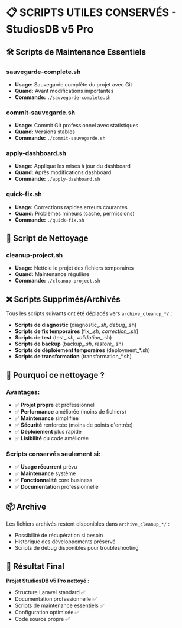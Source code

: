 # 📋 SCRIPTS UTILES CONSERVÉS - StudiosDB v5 Pro

## 🛠️ Scripts de Maintenance Essentiels

### **sauvegarde-complete.sh**
- **Usage:** Sauvegarde complète du projet avec Git
- **Quand:** Avant modifications importantes
- **Commande:** `./sauvegarde-complete.sh`

### **commit-sauvegarde.sh** 
- **Usage:** Commit Git professionnel avec statistiques
- **Quand:** Versions stables
- **Commande:** `./commit-sauvegarde.sh`

### **apply-dashboard.sh**
- **Usage:** Applique les mises à jour du dashboard
- **Quand:** Après modifications dashboard
- **Commande:** `./apply-dashboard.sh`

### **quick-fix.sh**
- **Usage:** Corrections rapides erreurs courantes
- **Quand:** Problèmes mineurs (cache, permissions)
- **Commande:** `./quick-fix.sh`

## 🧹 Script de Nettoyage

### **cleanup-project.sh**
- **Usage:** Nettoie le projet des fichiers temporaires
- **Quand:** Maintenance régulière
- **Commande:** `./cleanup-project.sh`

## ❌ Scripts Supprimés/Archivés

Tous les scripts suivants ont été déplacés vers `archive_cleanup_*/` :

- **Scripts de diagnostic** (diagnostic_*.sh, debug_*.sh)
- **Scripts de fix temporaires** (fix_*.sh, correction_*.sh)
- **Scripts de test** (test_*.sh, validation_*.sh)
- **Scripts de backup** (backup_*.sh, restore_*.sh)
- **Scripts de déploiement temporaires** (deployment_*.sh)
- **Scripts de transformation** (transformation_*.sh)

## 🎯 Pourquoi ce nettoyage ?

### **Avantages:**
- ✅ **Projet propre** et professionnel
- ✅ **Performance** améliorée (moins de fichiers)
- ✅ **Maintenance** simplifiée
- ✅ **Sécurité** renforcée (moins de points d'entrée)
- ✅ **Déploiement** plus rapide
- ✅ **Lisibilité** du code améliorée

### **Scripts conservés seulement si:**
- ✅ **Usage récurrent** prévu
- ✅ **Maintenance** système
- ✅ **Fonctionnalité** core business
- ✅ **Documentation** professionnelle

## 📦 Archive

Les fichiers archivés restent disponibles dans `archive_cleanup_*/` :
- Possibilité de récupération si besoin
- Historique des développements préservé
- Scripts de debug disponibles pour troubleshooting

## 🚀 Résultat Final

**Projet StudiosDB v5 Pro nettoyé :**
- Structure Laravel standard ✅
- Documentation professionnelle ✅ 
- Scripts de maintenance essentiels ✅
- Configuration optimisée ✅
- Code source propre ✅